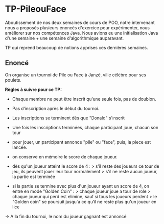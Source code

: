 # TP-PileouFace

Aboutissement de nos deux semaines de cours de POO, notre intervenant nous a proposés plusieurs énoncés d'exercice pour expérimenter, nous améliorer sur nos compétences Java. Nous avions eu une initialisation Java d'une semaine + une semaine d'algorithmique auparavant. 

TP qui reprend beaucoup de notions apprises ces dernières semaines. 

## Enoncé

On organise un tournoi de Pile ou Face à Janzé, ville célèbre pour ses poulets. 

**Règles à suivre pour ce TP:**
  - Chaque membre ne peut être inscrit qu'une seule fois, pas de doublon. 
  - Pas d'inscription après le début du tournoi.
  - Les inscriptions se terminent dès que "Donald" s'inscrit
  - Une fois les inscriptions terminées, chaque participant joue, chacun son tour
  - pour jouer, un participant annonce "pile" ou "face", puis, la piece est lancée.
  - on conserve en mémoire le score de chaque joueur.
  - dès qu'un joueur atteint le score de 4 :
         > s'il reste des joueurs ce tour de jeu, ils peuvent jouer leur tour normalement
         > s'il ne reste aucun joueur, la partie est terminée
 
  - si la partie se termine avec plus d'un joueur ayant un score de 4, on entre en mode "Golden Coin" : 
        > chaque joueur joue a tour de role
        > chaque joueur qui perd est elimine, sauf si tous les joueurs perdent
        > le "Golden coin" se poursuit jusqu'a ce qu'il ne reste plus qu'un joueur en lice
  
->  A la fin du tournoi, le nom du joueur gagnant est annoncé
 

